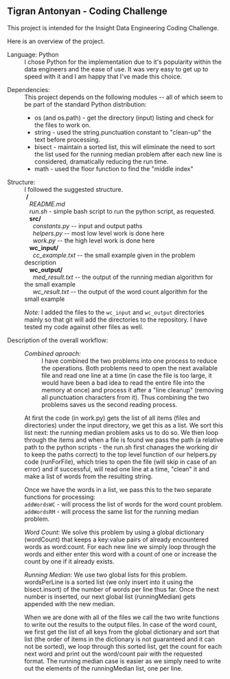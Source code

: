 ## Tigran Antonyan - Coding Challenge

This project is intended for the Insight Data Engineering Coding Challenge.

Here is an overview of the project.

<dl><dt>Language: Python</dt>
<dd>I chose Python for the implementation due to it's popularity within the data engineers and the ease of use. It was very easy to get up to speed with it and I am happy that I've made this choice.</dd></dl>

<dl><dt>Dependencies:</dt> 
<dd>This project depends on the following modules -- all of which seem to be part of the standard Python distribution:
<ul>
 <li>os (and os.path) - get the directory (input) listing and check for the files to work on. </li>
 <li>string - used the string.punctuation constant to "clean-up" the text before processing.</li>
 <li>bisect - maintain a sorted list, this will eliminate the need to sort the list used for the running median problem after each new line is considered, dramatically reducing the run time.</li>
 <li>math - used the floor function to find the "middle index"</li>
</ul>
</dd>
</dl>

<dl><dt>Structure:</dt>
<dd>I followed the suggested structure.<br/>
  &nbsp;<b>/</b> <br/>
  &nbsp;&nbsp;&nbsp;<i>README.md</i><br/>
  &nbsp;&nbsp;&nbsp;<i>run.sh</i> - simple bash script to run the python script, as requested.<br/>
  &nbsp;&nbsp;&nbsp;<b>src/</b><br/>
  &nbsp;&nbsp;&nbsp;&nbsp;&nbsp;<i>constants.py</i> -- input and output paths<br/>
  &nbsp;&nbsp;&nbsp;&nbsp;&nbsp;<i>helpers.py</i> -- most low level work is done here<br/>
  &nbsp;&nbsp;&nbsp;&nbsp;&nbsp;<i>work.py</i> -- the high level work is done here<br/>
  &nbsp;&nbsp;&nbsp;<b>wc_input/</b></br/>
  &nbsp;&nbsp;&nbsp;&nbsp;&nbsp;<i>cc_example.txt</i> -- the small example given in the problem description<br/>
  &nbsp;&nbsp;&nbsp;<b>wc_output/</b><br/>
  &nbsp;&nbsp;&nbsp;&nbsp;&nbsp;<i>med_result.txt</i> -- the output of the running median algorithm for the small example<br/>
  &nbsp;&nbsp;&nbsp;&nbsp;&nbsp;<i>wc_result.txt</i> -- the output of the word count algorithm for the small example<br/>

  *Note:* I added the files to the `wc_input` and `wc_output` directories mainly so that git will add the directories to the repository. I have tested my code against other files as well.
</dd></dl>

<dl><dt>Description of the overall workflow:</dt>
<dd>
 <dl><dt><i>Combined aproach:</i></dt>
  <dd>I have combined the two problems into one process to reduce the operations. Both problems need to open the next available file and read one line at a time (in case the file is too large, it would have been a bad idea to read the entire file into the memory at once) and process it after a "line cleanup" (removing all punctuation characters from it). Thus combining the two problems saves us the second reading process.</dd></dl>

  At first the code (in work.py) gets the list of all items (files and directories) under 
  the input directory, we get this as a list. We sort this list next: the running median
  problem asks us to do so. We then loop through the items and when a file is found we pass
  the path (a relative path to the python scripts - the run.sh first chanages the working dir
  to keep the paths correct) to the top level function of our helpers.py code (runForFile),
  which tries to open the file (will skip in case of an error) and if successful, will read
  one line at a time, "clean" it and make a list of words from the resulting string.

  Once we have the words in a list, we pass this to the two separate functions for processing:<br/>
    `addWordsWC` - will process the list of words for the word count problem.<br/>
    `addWordsRM` - will process the same list for the running median problem.

  *Word Count:* We solve this problem by using a global dictionary (wordCount) that
              keeps a key:value pairs of already encountered words as word:count. For each
              new line we simply loop through the words and either enter this word with a 
              count of one or increase the count by one if it already exists.

  *Running Median:* We use two global lists for this problem. wordsPerLine is a sorted list
                  (we only insert into it using the bisect.insort) of the number of words
                  per line thus far. Once the next number is inserted, our next global list
                  (runningMedian) gets appended with the new median.

  When we are done with all of the files we call the two write functions to write out the
  results to the output files. In case of the word count, we first get the list of all keys
  from the global dictionary and sort that list (the order of items in the dictionary is not
  guaranteed and it can not be sorted), we loop through this sorted list, get the count for
  each next word and print out the word/count pair with the requested format. 
  The running median case is easier as we simply need to write out the elements of the 
  runningMedian list, one per line.
</dd></dl> 


